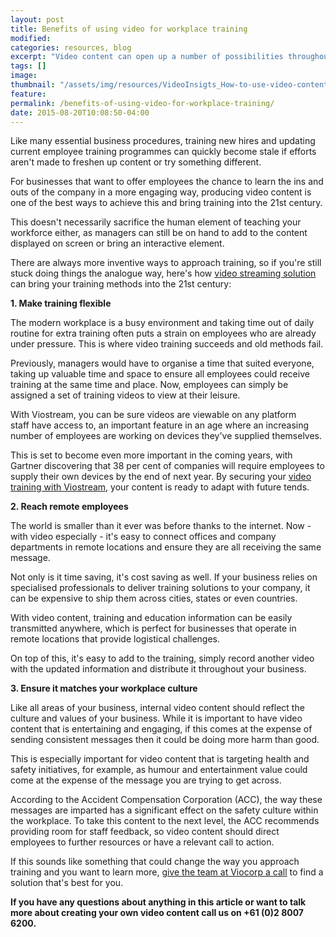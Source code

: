 ```yaml
---
layout: post
title: Benefits of using video for workplace training
modified:
categories: resources, blog
excerpt: "Video content can open up a number of possibilities throughout businesses. Here are three things to keep in mind when using it to train staff. "
tags: []
image:
thumbnail: "/assets/img/resources/VideoInsigts_How-to-use-video-content-for-workplace-training.jpg"
feature:
permalink: /benefits-of-using-video-for-workplace-training/
date: 2015-08-20T10:08:50-04:00
---
```


Like many essential business procedures, training new hires and updating current employee training programmes can quickly become stale if efforts aren't made to freshen up content or try something different.

For businesses that want to offer employees the chance to learn the ins and outs of the company in a more engaging way, producing video content is one of the best ways to achieve this and bring training into the 21st century.

This doesn't necessarily sacrifice the human element of teaching your workforce either, as managers can still be on hand to add to the content displayed on screen or bring an interactive element.

There are always more inventive ways to approach training, so if you're still stuck doing things the analogue way, here's how <a class="bodyLink" href="/platform/">video streaming solution</a> can bring your training methods into the 21st century:

<strong>1. Make training flexible</strong>

The modern workplace is a busy environment and taking time out of daily routine for extra training often puts a strain on employees who are already under pressure. This is where video training succeeds and old methods fail.

Previously, managers would have to organise a time that suited everyone, taking up valuable time and space to ensure all employees could receive training at the same time and place. Now, employees can simply be assigned a set of training videos to view at their leisure.

With Viostream, you can be sure videos are viewable on any platform staff have access to, an important feature in an age where an increasing number of employees are working on devices they've supplied themselves.

This is set to become even more important in the coming years, with Gartner discovering that 38 per cent of companies will require employees to supply their own devices by the end of next year. By securing your <a href="/learning-and-development/">video training with Viostream</a>, your content is ready to adapt with future tends.

<strong>2. Reach remote employees</strong>

The world is smaller than it ever was before thanks to the internet. Now - with video especially - it's easy to connect offices and company departments in remote locations and ensure they are all receiving the same message.

Not only is it time saving, it's cost saving as well. If your business relies on specialised professionals to deliver training solutions to your company, it can be expensive to ship them across cities, states or even countries.

With video content, training and education information can be easily transmitted anywhere, which is perfect for businesses that operate in remote locations that provide logistical challenges.

On top of this, it's easy to add to the training, simply record another video with the updated information and distribute it throughout your business.

<b>3. Ensure it matches your workplace culture</b>

Like all areas of your business, internal video content should reflect the culture and values of your business. While it is important to have video content that is entertaining and engaging, if this comes at the expense of sending consistent messages then it could be doing more harm than good.

This is especially important for video content that is targeting health and safety initiatives, for example, as humour and entertainment value could come at the expense of the message you are trying to get across.

According to the Accident Compensation Corporation (ACC), the way these messages are imparted has a significant effect on the safety culture within the workplace. To take this content to the next level, the ACC recommends providing room for staff feedback, so video content should direct employees to further resources or have a relevant call to action.

If this sounds like something that could change the way you approach training and you want to learn more, <a class="bodyLink" href="http://viocorp.com/general-enquiry/">give the team at Viocorp a call</a> to find a solution that's best for you.

<strong>If you have any questions about anything in this article or want to talk more about creating your own video content call us on +61 (0)2 8007 6200.</strong>